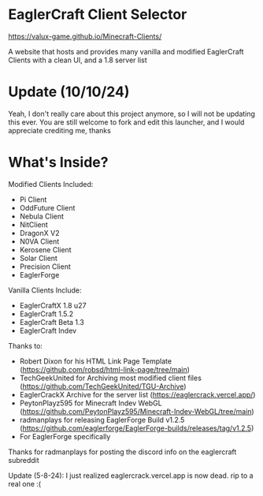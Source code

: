 # EaglerCraft Client Selector

https://valux-game.github.io/Minecraft-Clients/

A website that hosts and provides many vanilla and modified EaglerCraft Clients with a clean UI, and a 1.8 server list

# Update (10/10/24)
Yeah, I don't really care about this project anymore, so I will not be updating this ever. You are still welcome to fork and edit this launcher, and I would appreciate crediting me, thanks

# What's Inside?

Modified Clients Included:

- Pi Client
- OddFuture Client
- Nebula Client
- NitClient
- DragonX V2
- N0VA Client
- Kerosene Client
- Solar Client
- Precision Client
- EaglerForge

Vanilla Clients Include:

- EaglerCraftX 1.8 u27
- EaglerCraft 1.5.2
- EaglerCraft Beta 1.3
- EaglerCraft Indev

Thanks to:

- Robert Dixon for his HTML Link Page Template (https://github.com/robsd/html-link-page/tree/main)
- TechGeekUnited for Archiving most modified client files (https://github.com/TechGeekUnited/TGU-Archive)
- EaglerCrackX Archive for the server list (https://eaglercrack.vercel.app/)
- PeytonPlayz595 for Minecraft Indev WebGL (https://github.com/PeytonPlayz595/Minecraft-Indev-WebGL/tree/main)
- radmanplays for releasing EaglerForge Build v1.2.5 (https://github.com/eaglerforge/EaglerForge-builds/releases/tag/v1.2.5)
- For EaglerForge specifically

Thanks for radmanplays for posting the discord info on the eaglercraft subreddit

Update (5-8-24): I just realized eaglercrack.vercel.app is now dead. rip to a real one :(
